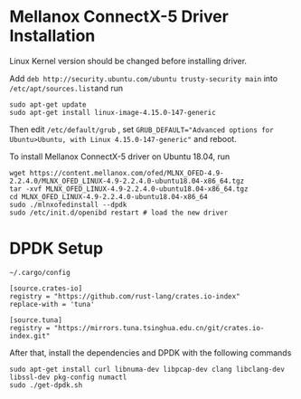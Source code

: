 # Mellanox ConnectX-5 Driver Installation
Linux Kernel version should be changed before installing driver.

Add `deb http://security.ubuntu.com/ubuntu trusty-security main` into `/etc/apt/sources.list`and run
```
sudo apt-get update
sudo apt-get install linux-image-4.15.0-147-generic
```
Then edit `/etc/default/grub` , set `GRUB_DEFAULT="Advanced options for Ubuntu>Ubuntu, with Linux 4.15.0-147-generic"` and reboot.


To install Mellanox ConnectX-5 driver on Ubuntu 18.04, run
```
wget https://content.mellanox.com/ofed/MLNX_OFED-4.9-2.2.4.0/MLNX_OFED_LINUX-4.9-2.2.4.0-ubuntu18.04-x86_64.tgz
tar -xvf MLNX_OFED_LINUX-4.9-2.2.4.0-ubuntu18.04-x86_64.tgz
cd MLNX_OFED_LINUX-4.9-2.2.4.0-ubuntu18.04-x86_64
sudo ./mlnxofedinstall --dpdk
sudo /etc/init.d/openibd restart # load the new driver
```
# DPDK Setup
`~/.cargo/config`
```
[source.crates-io]
registry = "https://github.com/rust-lang/crates.io-index"
replace-with = 'tuna'

[source.tuna]
registry = "https://mirrors.tuna.tsinghua.edu.cn/git/crates.io-index.git"
```

After that, install the dependencies and DPDK with the following commands
```
sudo apt-get install curl libnuma-dev libpcap-dev clang libclang-dev libssl-dev pkg-config numactl
sudo ./get-dpdk.sh
```
